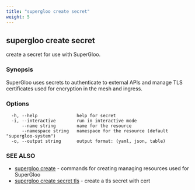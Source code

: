 ```yaml
---
title: "supergloo create secret"
weight: 5
---
```

## supergloo create secret

create a secret for use with SuperGloo.

### Synopsis

SuperGloo uses secrets to authenticate to external APIs
and manage TLS certificates used for encryption in the mesh and ingress. 


### Options

```
  -h, --help               help for secret
  -i, --interactive        run in interactive mode
      --name string        name for the resource
      --namespace string   namespace for the resource (default "supergloo-system")
  -o, --output string      output format: (yaml, json, table)
```

### SEE ALSO

* [supergloo create](../supergloo_create)	 - commands for creating managing resources used for SuperGloo
* [supergloo create secret tls](../supergloo_create_secret_tls)	 - create a tls secret with cert

